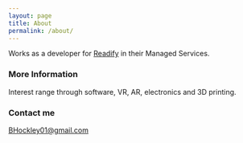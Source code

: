 ```yaml
---
layout: page
title: About
permalink: /about/
---
```


Works as a developer for [Readify](http://www.readify.net/) in their Managed Services.

### More Information

Interest range through software, VR, AR, electronics and 3D printing.

### Contact me

[BHockley01@gmail.com](mailto:BHockley01@gmail.com)